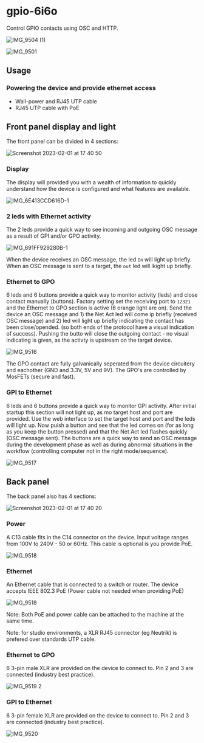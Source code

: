 # gpio-6i6o
Control GPIO contacts using OSC and HTTP.

![IMG_9504 (1)](https://user-images.githubusercontent.com/4082369/216039710-d4e9fe6b-587a-4e89-9845-d255ac66a2d5.png)

![IMG_9501](https://user-images.githubusercontent.com/4082369/216042669-64576b54-bfaf-493e-8c04-f25c57fcc1af.png)

## Usage

### Powering the device and provide ethernet access
- Wall-power and RJ45 UTP cable
- RJ45 UTP cable with PoE

## Front panel display and light

The front panel can be divided in 4 sections:

![Screenshot 2023-02-01 at 17 40 50](https://user-images.githubusercontent.com/4082369/216106594-a4b49f83-6bb7-4796-8993-b4a4a0fa1b8b.png)

### Display
The display will provided you with a wealth of information to quickly understand how the device is configured and what features are available.

![IMG_6E413CCD616D-1](https://user-images.githubusercontent.com/4082369/216108149-1dbafc11-4851-4e7d-a21b-c00084810167.jpeg)


### 2 leds with Ethernet activity
The 2 leds provide a quick way to see incoming and outgoing OSC message as a result of GPI and/or GPO activity.

![IMG_691FF929280B-1](https://user-images.githubusercontent.com/4082369/216108427-b779bebd-57a7-4292-a4c8-2b2641c827c2.jpeg)

When the device receives an OSC message, the led `In` will light up briefly. When an OSC message is sent to a target, the `out` led will lkight up briefly.

### Ethernet to GPO
6 leds and 6 buttons provide a quick way to monitor activity (leds) and close contact manually (buttons). Factory setting set the receiving port to `12321` and the Ethernet to GPO section is active (6 orange light are on). Send the device an OSC message and 1) the Net Act led will come ip briefly (received OSC message) and 2) led will light up briefly indicating the contact has been close/opended. (so both ends of the protocol have a visual indication of success). Pushing the butto will close the outgoing contact - no visual indicating is given, as the activty is upstream on the target device.

![IMG_9516](https://user-images.githubusercontent.com/4082369/216108985-221e52b0-58c7-4cb2-a214-756665b23f15.JPG)

The GPO contact are fully galvanically seperated from the device circuitery and eachother (GND and 3.3V, 5V and 9V). The GPO's are controlled by MosFETs (secure and fast).

### GPI to Ethernet
6 leds and 6 buttons provide a quick way to monitor GPI activity. After initial startup this section will not light up, as mo target host and port are provided. Use the web interface to set the target host and port and the leds will light up. Now puish a button and see that the led comes on (for as long as you keep the button pressed) and that the Net Act led flashes quickly (OSC message sent). The buttons are a quick way to send an OSC message during the development phase as well as during abnormal situations in the workflow (controlling computer not in the right mode/sequence).

![IMG_9517](https://user-images.githubusercontent.com/4082369/216109362-29bd4616-1ec3-4f1c-824f-809ac6792cf8.JPG)

## Back panel 

The back panel also has 4 sections:

![Screenshot 2023-02-01 at 17 40 20](https://user-images.githubusercontent.com/4082369/216106634-14be14a9-797d-4ff0-a67b-2ac117dc83bc.png)

### Power
A C13 cable fits in the C14 connector on the device. Input voltage ranges from 100V to 240V - 50 or 60Hz.
This cable is optional is you provide PoE.

![IMG_9518](https://user-images.githubusercontent.com/4082369/216110458-87012295-40a5-424b-94fd-496d2b91c68c.JPG)


### Ethernet
An Ethernet cable that is connected to a switch or router.
The device accepts IEEE 802.3 PoE (Power cable not needed when providing PoE)

![IMG_9518](https://user-images.githubusercontent.com/4082369/216110586-b283dcdc-c64b-42cd-9cf8-a4ae32816ca4.JPG)

Note: Both PoE and power cable can be attached to the machine at the same time.

Note: for studio environments, a XLR RJ45 connector (eg Neutrik) is prefered over standards UTP cable.

### Ethernet to GPO

6 3-pin male XLR are provided on the device to connect to. Pin 2 and 3 are connected (industry best practice).

![IMG_9519 2](https://user-images.githubusercontent.com/4082369/216111179-44d3d664-d3d2-4bf1-a114-0fad21acda75.JPG)

### GPI to Ethernet

6 3-pin female XLR are provided on the device to connect to. Pin 2 and 3 are connected (industry best practice).

![IMG_9520](https://user-images.githubusercontent.com/4082369/216111422-ae402dcf-7132-47ce-ac48-5df5235d9066.JPG)

